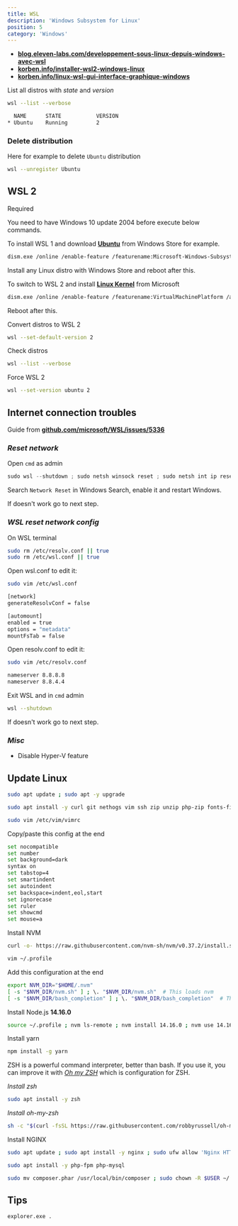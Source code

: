 ```yaml
---
title: WSL
description: 'Windows Subsystem for Linux'
position: 5
category: 'Windows'
---
```


- [**blog.eleven-labs.com/developpement-sous-linux-depuis-windows-avec-wsl**](https://blog.eleven-labs.com/fr/le-developpement-sous-linux-depuis-windows-10-avec-wsl-2/)
- [**korben.info/installer-wsl2-windows-linux**](https://korben.info/installer-wsl2-windows-linux.html)
- [**korben.info/linux-wsl-gui-interface-graphique-windows**](https://korben.info/linux-wsl-gui-interface-graphique-windows-10.html)

List all distros with *state* and *version*

```bash
wsl --list --verbose
```

```bash
  NAME      STATE           VERSION
* Ubuntu    Running         2
```

### Delete distribution

Here for example to delete `Ubuntu` distribution

```bash
wsl --unregister Ubuntu
```

## WSL 2

<alert type="info"> Required

You need to have Windows 10 update 2004 before execute below commands.

</alert>

To install WSL 1 and download [**Ubuntu**](https://www.microsoft.com/en-US/p/ubuntu/9nblggh4msv6#activetab=pivot:overviewtab) from Windows Store for example.

```bash
dism.exe /online /enable-feature /featurename:Microsoft-Windows-Subsystem-Linux /all
```

<alert type="warning">

Install any Linux distro with Windows Store and reboot after this.

</alert>

To switch to WSL 2 and install [**Linux Kernel**](https://wslstorestorage.blob.core.windows.net/wslblob/wsl_update_x64.msi) from Microsoft

```bash
dism.exe /online /enable-feature /featurename:VirtualMachinePlatform /all
```

<alert type="warning">

Reboot after this.

</alert>

Convert distros to WSL 2

```bash
wsl --set-default-version 2
```

Check distros

```bash
wsl --list --verbose
```

<alert type="info"> Force WSL 2

```bash
wsl --set-version ubuntu 2
```

</alert>

## **Internet connection troubles**

Guide from [**github.com/microsoft/WSL/issues/5336**](https://github.com/microsoft/WSL/issues/5336#issuecomment-653881695)

### ***Reset network***

Open `cmd` as admin

```ps1
sudo wsl --shutdown ; sudo netsh winsock reset ; sudo netsh int ip reset all ; sudo netsh winhttp reset proxy ; sudo ipconfig /flushdns ; sudo netsh winsock reset ; sudo shutdown /r
```

Search `Network Reset` in Windows Search, enable it and restart Windows.

If doesn't work go to next step.

### ***WSL reset network config***

On WSL terminal

```bash
sudo rm /etc/resolv.conf || true
sudo rm /etc/wsl.conf || true
```

Open wsl.conf to edit it:

```bash
sudo vim /etc/wsl.conf
```

```bash
[network]
generateResolvConf = false

[automount]
enabled = true
options = "metadata"
mountFsTab = false
```

Open resolv.conf to edit it:

```bash
sudo vim /etc/resolv.conf
```

```bash
nameserver 8.8.8.8
nameserver 8.8.4.4
```

Exit WSL and in `cmd` admin

```bash
wsl --shutdown
```

If doesn't work go to next step.

### ***Misc***

- Disable Hyper-V feature

## Update Linux

```bash
sudo apt update ; sudo apt -y upgrade
```

```bash
sudo apt install -y curl git nethogs vim ssh zip unzip php-zip fonts-firacode net-tools speedtest-cli ; sudo chmod u+s $(which nethogs)
```

```bash
sudo vim /etc/vim/vimrc
```

Copy/paste this config at the end

```bash
set nocompatible
set number
set background=dark
syntax on
set tabstop=4
set smartindent
set autoindent
set backspace=indent,eol,start
set ignorecase
set ruler
set showcmd
set mouse=a
```

Install NVM

```bash
curl -o- https://raw.githubusercontent.com/nvm-sh/nvm/v0.37.2/install.sh | bash
```

```bash
vim ~/.profile
```

Add this configuration at the end

```bash
export NVM_DIR="$HOME/.nvm"
[ -s "$NVM_DIR/nvm.sh" ] ; \. "$NVM_DIR/nvm.sh"  # This loads nvm
[ -s "$NVM_DIR/bash_completion" ] ; \. "$NVM_DIR/bash_completion"  # This loads nvm bash_completion
```

Install Node.js **14.16.0**

```bash
source ~/.profile ; nvm ls-remote ; nvm install 14.16.0 ; nvm use 14.16.0 ; nvm alias default 14.16.0 ; nvm use default ; nvm ls ; node -v
```

Install yarn

```bash
npm install -g yarn
```

ZSH is a powerful command interpreter, better than bash. If you use it, you can improve it with [*Oh my ZSH*](https://ohmyz.sh/) which is configuration for ZSH.

*Install zsh*

```bash
sudo apt install -y zsh
```

*Install oh-my-zsh*

```bash
sh -c "$(curl -fsSL https://raw.githubusercontent.com/robbyrussell/oh-my-zsh/master/tools/install.sh)"
```

Install NGINX

```bash
sudo apt update ; sudo apt install -y nginx ; sudo ufw allow 'Nginx HTTP'
```

```bash
sudo apt install -y php-fpm php-mysql
```

```bash
sudo mv composer.phar /usr/local/bin/composer ; sudo chown -R $USER ~/.config/composer/ ; composer global require laravel/installer
```

## Tips

```bash
explorer.exe .
```
